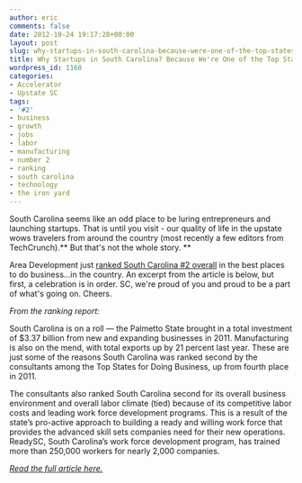 ```yaml
---
author: eric
comments: false
date: 2012-10-24 19:17:28+00:00
layout: post
slug: why-startups-in-south-carolina-because-were-one-of-the-top-states-for-business
title: Why Startups in South Carolina? Because We're One of the Top States for Business
wordpress_id: 1160
categories:
- Accelerator
- Upstate SC
tags:
- '#2'
- business
- growth
- jobs
- labor
- manufacturing
- number 2
- ranking
- south carolina
- technology
- the iron yard
---
```


South Carolina seems like an odd place to be luring entrepreneurs and launching startups. That is until you visit - our quality of life in the upstate wows travelers from around the country (most recently a few editors from TechCrunch).** But that's not the whole story. **

Area Development just [ranked South Carolina #2 overall](http://www.areadevelopment.com/Top-States-for-Doing-Business/Fall2012/Strong-Business-Labor-Climat-South-Carolina-789932.shtml) in the best places to do business...in the country. An excerpt from the article is below, but first, a celebration is in order. SC, we're proud of you and proud to be a part of what's going on. Cheers. 

_From the ranking report:_



> 
South Carolina is on a roll — the Palmetto State brought in a total investment of $3.37 billion from new and expanding businesses in 2011. Manufacturing is also on the mend, with total exports up by 21 percent last year. These are just some of the reasons South Carolina was ranked second by the consultants among the Top States for Doing Business, up from fourth place in 2011.

The consultants also ranked South Carolina second for its overall business environment and overall labor climate (tied) because of its competitive labor costs and leading work force development programs. This is a result of the state’s pro-active approach to building a ready and willing work force that provides the advanced skill sets companies need for their new operations. ReadySC, South Carolina’s work force development program, has trained more than 250,000 workers for nearly 2,000 companies.




_[Read the full article here.](http://www.areadevelopment.com/Top-States-for-Doing-Business/Fall2012/Strong-Business-Labor-Climat-South-Carolina-789932.shtml)_
